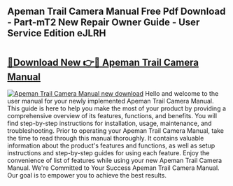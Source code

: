 ## Apeman Trail Camera Manual Free Pdf Download - Part-mT2 New Repair Owner Guide - User Service Edition eJLRH

# <h2><a href="http://bc98546.oget.top/?id=Apeman+Trail+Camera+Manual">🔗Download New 👉🔴 Apeman Trail Camera Manual</a></h2>

[![Apeman Trail Camera Manual new download](https://i.imgur.com/5g1atiW.png)](http://bc98546.oget.top/?id=Apeman+Trail+Camera+Manual)
Hello and welcome to the user manual for your newly implemented Apeman Trail Camera Manual. This guide is here to help you make the most of your product by providing a comprehensive overview of its features, functions, and benefits. You will find step-by-step instructions for installation, usage, maintenance, and troubleshooting. Prior to operating your Apeman Trail Camera Manual, take the time to read through this manual thoroughly. It contains valuable information about the product's features and functions, as well as setup instructions and step-by-step guides for using each feature. Enjoy the convenience of list of features while using your new Apeman Trail Camera Manual. We're Committed to Your Success Apeman Trail Camera Manual. Our goal is to empower you to achieve the best results.
